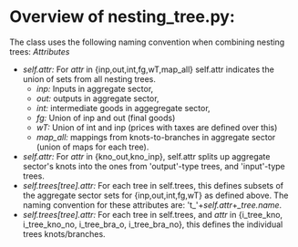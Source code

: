# Overview of nesting_tree.py:
The class uses the following naming convention when combining nesting trees:
*Attributes*
  - *self.attr:* For *attr* in {inp,out,int,fg,wT,map_all} self.attr indicates the union of sets from all nesting trees. 
    * *inp:* Inputs in aggregate sector,
    * *out:* outputs in aggregate sector,
    * *int:* intermediate goods in aggegregate sector,
    * *fg:* Union of inp and out (final goods)
    * *wT:* Union of int and inp (prices with taxes are defined over this)
    * *map_all:* mappings from knots-to-branches in aggregate sector (union of maps for each tree).
  - *self.attr:* For *attr* in {kno_out,kno_inp}, self.attr splits up aggregate sector's knots into the ones from 'output'-type trees, and 'input'-type trees.
  - *self.trees[tree].attr:* For each tree in self.trees, this defines subsets of the aggregate sector sets for {inp,out,int,fg,wT} as defined above. 
     The naming convention for these attributes are: 't\_'+*self.attr*+*\_tree.name*. 
  - *self.trees[tree].attr:* For each tree in self.trees, and *attr* in {i_tree_kno, i_tree_kno_no, i_tree_bra_o, i_tree_bra_no}, this defines the individual trees knots/branches. 
